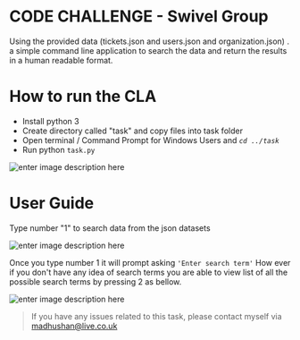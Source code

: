 # CODE CHALLENGE - Swivel Group
Using the provided data (tickets.json and users.json and organization.json) . a simple command line application to search the data and return the results in a human readable format.

# How to run the CLA

- Install python 3
- Create directory called "task" and copy files into task folder
- Open terminal / Command Prompt for Windows Users and *`cd ../task`*
- Run python `task.py`

![enter image description here](https://i.ibb.co/yRQtZNF/screen1.png)

User Guide
=
Type number "1" to search data from the json datasets

![enter image description here](https://i.ibb.co/107Q6Ky/screen2.png)

Once you type number 1 it will prompt asking `'Enter search term'`
How ever if you don't have any idea of search terms you are able to view list of all the possible search terms by pressing 2 as bellow.
 
![enter image description here](https://i.ibb.co/XsQ93Nv/screen3.png)

> If you have any issues related to this task, please contact myself via madhushan@live.co.uk
